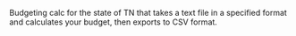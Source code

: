 Budgeting calc for the state of TN that takes a text file in a specified format and calculates
your budget, then exports to CSV format. 
